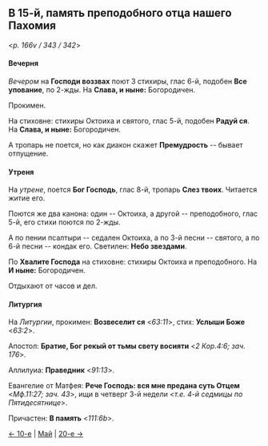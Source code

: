 
## В 15-й, память преподобного отца нашего Пахомия

<*p. 166v / 343 / 342*>

#### Вечерня

*Вечером* на **Господи воззвах** поют 3 стихиры, глас 6-й, подобен **Все упование**, по 2-жды. 
На **Слава, и ныне:** Богородичен. 

Прокимен. 

На стиховне: стихиры Октоиха и святого, глас 5-й, подобен **Радуй ся**. На **Слава, и ныне:** Богородичен.  

А тропарь не поется, но как диакон скажет **Премудрость** -- бывает отпущение. 

#### Утреня

На *утрене*, поется **Бог Господь**, глас 8-й, тропарь **Слез твоих**. 
Читается житие его.  

Поются же два канона: один -- Октоиха, а другой -- преподобного, глас 5-й, его стихи поются по 2-жды. 

А по пении псалтыри -- седален Октоиха, а по 3-й песни -- святого, а по 6-й песни -- кондак его. 
Светилен: **Небо звездами**. 

По **Хвалите Господа** на стиховне: стихиры Октоиха и преподобного. На **И ныне:** Богородичен. 

Отдыхают от часов и дел. 

#### Литургия

На *Литургии*, прокимен: **Возвеселит ся** <*63:11*>, стих: **Услыши Боже** <*63:2*>.
 
Апостол: **Братие, Бог рекый от тьмы свету восияти** <*2 Кор.4:6; зач. 176*>. 

Аллилуиа: **Праведник** <*91:13*>. 
 
Евангелие от Матфея: **Рече Господь: вся мне предана суть Отцем** <*Мф.11:27; зач. 43*>, 
ищи в четверг 3-й недели <*т.е. 4-й седмицы по Пятидесятнице*>.  
 
Причастен: **В память** <*111:6b*>. 

[← 10-е](05_10_AST.ru.md) | [Май](README.md#15-й) | [20-е →](05_20_AST.ru.md)
